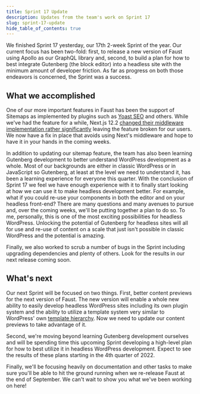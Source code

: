 ```yaml
---
title: Sprint 17 Update
description: Updates from the team's work on Sprint 17
slug: sprint-17-update
hide_table_of_contents: true
---
```


We finished Sprint 17 yesterday, our 17th 2-week Sprint of the year. Our current focus has been two-fold: first, to release a new version of Faust using Apollo as our GraphQL library and, second, to build a plan for how to best integrate Gutenberg (the block editor) into a headless site with the minimum amount of developer friction. As far as progress on both those endeavors is concerned, the Sprint was a success.

## What we accomplished

One of our more important features in Faust has been the support of Sitemaps as implemented by plugins such as [Yoast SEO](https://wordpress.org/plugins/wordpress-seo/) and others. While we've had the feature for a while, Next.js 12.2 [changed their middleware implementation rather significantly](https://nextjs.org/blog/next-12-2) leaving the feature broken for our users. We now have a fix in place that avoids using Next's middleware and hope to have it in your hands in the coming weeks.

In addition to updating our sitemap feature, the team has also been learning Gutenberg development to better understand WordPress development as a whole. Most of our backgrounds are either in classic WordPress or in JavaScript so Gutenberg, at least at the level we need to understand it, has been a learning experience for everyone this quarter. With the conclusion of Sprint 17 we feel we have enough experience with it to finally start looking at how we can use it to make headless development better. For example, what if you could re-use your components in both the editor and on your headless front-end? There are many questions and many avenues to pursue and, over the coming weeks, we'll be putting together a plan to do so. To me, personally, this is one of the most exciting possibilities for headless WordPress. Unlocking the potential of Gutenberg for headless sites will all for use and re-use of content on a scale that just isn't possible in classic WordPress and the potential is amazing.

Finally, we also worked to scrub a number of bugs in the Sprint including upgrading dependencies and plenty of others. Look for the results in our next release coming soon.

## What's next

Our next Sprint will be focused on two things. First, better content previews for the next version of Faust. The new version will enable a whole new ability to easily develop headless WordPress sites including its own plugin system and the ability to utilize a template system very similar to WordPress' own [template hierarchy](https://developer.wordpress.org/themes/basics/template-hierarchy/). Now we need to update our content previews to take advantage of it.

Second, we're moving beyond learning Gutenberg development ourselves and will be spending time this upcoming Sprint developing a high-level plan for how to best utilize it in headless WordPress development. Expect to see the results of these plans starting in the 4th quarter of 2022.

Finally, we'll be focusing heavily on documentation and other tasks to make sure you'll be able to hit the ground running when we re-release Faust at the end of September. We can't wait to show you what we've been working on here!
